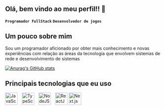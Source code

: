 ## Olá, bem vindo ao meu perfil!!  👋

**`Programador FullStack`**
**`Desenvolvedor de jogos`**
## Um pouco sobre mim
Sou um programador aficionado por obter mais conhecimento e novas experiências com relação as áreas da tecnologia que envolvem sistemas de rede e desenvolvimento de sistemas 

[![Anurag's GitHub stats](https://github-readme-stats.vercel.app/api?username=anuraghazra)](https://github.com/anuraghazra/github-readme-stats)

## Principais tecnologias que eu uso

<div style="display; flex; ">
  <img src="https://github.com/user-attachments/assets/9d044417-2479-4ac1-8f98-0e89226622b2" height="40px" width="40px" alt="JavaScript" style="margin-right: 10px;" />
  <img src="https://github.com/user-attachments/assets/eac235ce-6f8c-426d-9702-2851b8d00bf9" heigth="40px" width="40px" alt="TypeScript" style="margin-right: 10px;" />
  <img src="https://github.com/user-attachments/assets/643824fe-4c6c-480f-a708-4a30bb64d728" heigth="40px" width="40px" alt="NodeJS"   style="margin-right: 10px;" />
  <img src="https://github.com/user-attachments/assets/3d748cb0-e35d-46a7-8b5a-8abeb4c439c9" heigth="40px" width="40px" alt="ReactJS" />
  <img src="https://github.com/nextjs.png" alt="Next.js" width="40" height="40" />
</div>

<!--
**CristofyMeiru/CristofyMeiru** is a ✨ _special_ ✨ repository because its `README.md` (this file) appears on your GitHub profile.

Here are some ideas to get you started:

- 🔭 I’m currently working on ...
- 🌱 I’m currently learning ...
- 👯 I’m looking to collaborate on ...
- 🤔 I’m looking for help with ...
- 💬 Ask me about ...
- 📫 How to reach me: ...
- 😄 Pronouns: ...
- ⚡ Fun fact: ...
-->
